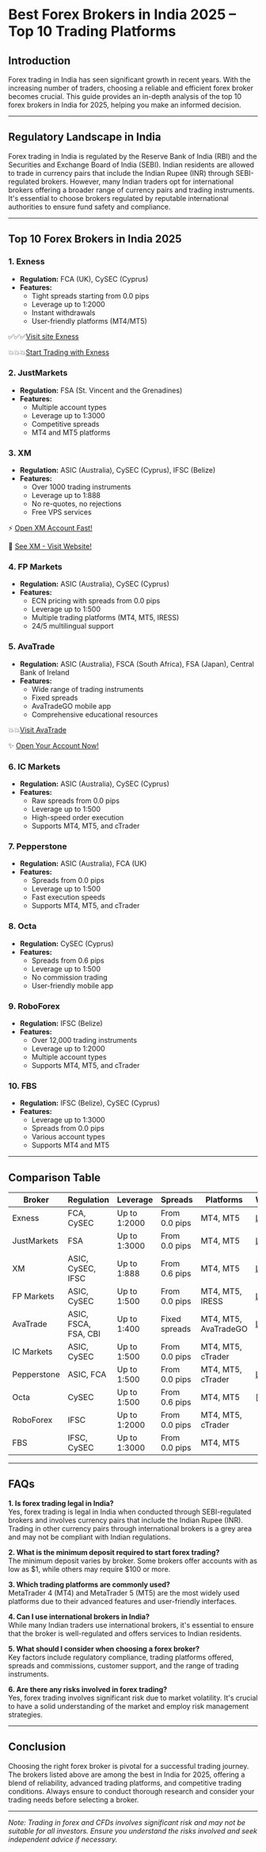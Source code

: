 # Best Forex Brokers in India 2025 – Top 10 Trading Platforms

## Introduction

Forex trading in India has seen significant growth in recent years. With the increasing number of traders, choosing a reliable and efficient forex broker becomes crucial. This guide provides an in-depth analysis of the top 10 forex brokers in India for 2025, helping you make an informed decision.

---

## Regulatory Landscape in India

Forex trading in India is regulated by the Reserve Bank of India (RBI) and the Securities and Exchange Board of India (SEBI). Indian residents are allowed to trade in currency pairs that include the Indian Rupee (INR) through SEBI-regulated brokers. However, many Indian traders opt for international brokers offering a broader range of currency pairs and trading instruments. It's essential to choose brokers regulated by reputable international authorities to ensure fund safety and compliance.

---

## Top 10 Forex Brokers in India 2025

### 1. Exness

- **Regulation:** FCA (UK), CySEC (Cyprus)
- **Features:**
  - Tight spreads starting from 0.0 pips
  - Leverage up to 1:2000
  - Instant withdrawals
  - User-friendly platforms (MT4/MT5)
 
    
✅✅✅[Visit site Exness](https://one.exnesstrack.org/a/newup2)

💥💥💥[Start Trading with Exness ](https://one.exnesstrack.org/boarding/sign-up/a/newup2)

### 2. JustMarkets

- **Regulation:** FSA (St. Vincent and the Grenadines)
- **Features:**
  - Multiple account types
  - Leverage up to 1:3000
  - Competitive spreads
  - MT4 and MT5 platforms

### 3. XM

- **Regulation:** ASIC (Australia), CySEC (Cyprus), IFSC (Belize)
- **Features:**
  - Over 1000 trading instruments
  - Leverage up to 1:888
  - No re-quotes, no rejections
  - Free VPS services

⚡ [Open XM Account Fast!](https://clicks.pipaffiliates.com/c?c=589901&l=en&p=1)

👀 [See XM - Visit Website!](https://clicks.pipaffiliates.com/c?c=589901&l=en&p=0)

### 4. FP Markets

- **Regulation:** ASIC (Australia), CySEC (Cyprus)
- **Features:**
  - ECN pricing with spreads from 0.0 pips
  - Leverage up to 1:500
  - Multiple trading platforms (MT4, MT5, IRESS)
  - 24/5 multilingual support

### 5. AvaTrade

- **Regulation:** ASIC (Australia), FSCA (South Africa), FSA (Japan), Central Bank of Ireland
- **Features:**
  - Wide range of trading instruments
  - Fixed spreads
  - AvaTradeGO mobile app
  - Comprehensive educational resources

💥💥[Visit AvaTrade](https://www.avatrade.com?versionId=10301&tag=194438)

✨ [Open Your Account Now!](https://www.avatrade.com/trading-account2?versionId=10301&tag=194438)

### 6. IC Markets

- **Regulation:** ASIC (Australia), CySEC (Cyprus)
- **Features:**
  - Raw spreads from 0.0 pips
  - Leverage up to 1:500
  - High-speed order execution
  - Supports MT4, MT5, and cTrader

### 7. Pepperstone

- **Regulation:** ASIC (Australia), FCA (UK)
- **Features:**
  - Spreads from 0.0 pips
  - Leverage up to 1:500
  - Fast execution speeds
  - Supports MT4, MT5, and cTrader

### 8. Octa

- **Regulation:** CySEC (Cyprus)
- **Features:**
  - Spreads from 0.6 pips
  - Leverage up to 1:500
  - No commission trading
  - User-friendly mobile app

### 9. RoboForex

- **Regulation:** IFSC (Belize)
- **Features:**
  - Over 12,000 trading instruments
  - Leverage up to 1:2000
  - Multiple account types
  - Supports MT4, MT5, and cTrader

### 10. FBS

- **Regulation:** IFSC (Belize), CySEC (Cyprus)
- **Features:**
  - Leverage up to 1:3000
  - Spreads from 0.0 pips
  - Various account types
  - Supports MT4 and MT5

---

## Comparison Table

| Broker       | Regulation            | Leverage   | Spreads     | Platforms       | Website                         |
|--------------|-----------------------|------------|-------------|-----------------|---------------------------------|
| Exness       | FCA, CySEC            | Up to 1:2000 | From 0.0 pips | MT4, MT5        | [Link](https://one.exnesstrack.org/a/newup2)  |
| JustMarkets  | FSA                   | Up to 1:3000 | From 0.0 pips | MT4, MT5        | [Link](https://one.justmarkets.link/a/79iqw0j6nj) |
| XM           | ASIC, CySEC, IFSC     | Up to 1:888  | From 0.6 pips | MT4, MT5        | [Link](https://clicks.pipaffiliates.com/c?c=589901&l=en&p=0)      |
| FP Markets   | ASIC, CySEC           | Up to 1:500  | From 0.0 pips | MT4, MT5, IRESS | [Link](https://portal.fpmarkets.com/int-EN/register?redir=stv&fpm-affiliate-utm-source=IB&fpm-affiliate-agt=56244) |
| AvaTrade     | ASIC, FSCA, FSA, CBI  | Up to 1:400  | Fixed spreads | MT4, MT5, AvaTradeGO | [Link](https://www.avatrade.com?versionId=10301&tag=194438) |
| IC Markets   | ASIC, CySEC           | Up to 1:500  | From 0.0 pips | MT4, MT5, cTrader |  |
| Pepperstone  | ASIC, FCA             | Up to 1:500  | From 0.0 pips | MT4, MT5, cTrader | [Link](https://trk.pepperstonepartners.com/aff_c?offer_id=367&aff_id=33954) |
| Octa         | CySEC                 | Up to 1:500  | From 0.6 pips | MT4, MT5        | [ |
| RoboForex    | IFSC                  | Up to 1:2000 | From 0.0 pips | MT4, MT5, cTrader |  |
| FBS          | IFSC, CySEC           | Up to 1:3000 | From 0.0 pips | MT4, MT5        |      |

---

## FAQs

**1. Is forex trading legal in India?**  
Yes, forex trading is legal in India when conducted through SEBI-regulated brokers and involves currency pairs that include the Indian Rupee (INR). Trading in other currency pairs through international brokers is a grey area and may not be compliant with Indian regulations.

**2. What is the minimum deposit required to start forex trading?**  
The minimum deposit varies by broker. Some brokers offer accounts with as low as $1, while others may require $100 or more.

**3. Which trading platforms are commonly used?**  
MetaTrader 4 (MT4) and MetaTrader 5 (MT5) are the most widely used platforms due to their advanced features and user-friendly interfaces.

**4. Can I use international brokers in India?**  
While many Indian traders use international brokers, it's essential to ensure that the broker is well-regulated and offers services to Indian residents.

**5. What should I consider when choosing a forex broker?**  
Key factors include regulatory compliance, trading platforms offered, spreads and commissions, customer support, and the range of trading instruments.

**6. Are there any risks involved in forex trading?**  
Yes, forex trading involves significant risk due to market volatility. It's crucial to have a solid understanding of the market and employ risk management strategies.

---

## Conclusion

Choosing the right forex broker is pivotal for a successful trading journey. The brokers listed above are among the best in India for 2025, offering a blend of reliability, advanced trading platforms, and competitive trading conditions. Always ensure to conduct thorough research and consider your trading needs before selecting a broker.

---

*Note: Trading in forex and CFDs involves significant risk and may not be suitable for all investors. Ensure you understand the risks involved and seek independent advice if necessary.*

